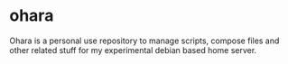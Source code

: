 # ohara
Ohara is a personal use repository to manage scripts, compose files and other related stuff for my experimental debian based home server.
